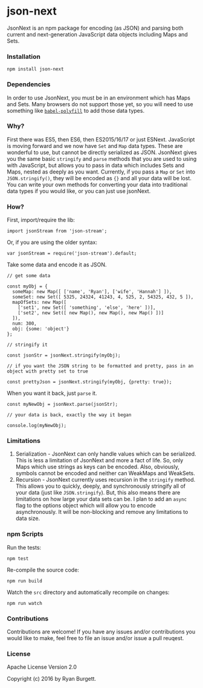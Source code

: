 # json-next

JsonNext is an npm package for encoding (as JSON) and parsing both current and next-generation JavaScript data objects including Maps and Sets.

### Installation
```
npm install json-next
```

### Dependencies
In order to use JsonNext, you must be in an environment which has Maps and Sets. Many browsers do not support those yet, so you will need to use something like [`babel-polyfill`](https://babeljs.io/docs/usage/polyfill/) to add those data types.

### Why?
First there was ES5, then ES6, then ES2015/16/17 or just ESNext. JavaScript is moving forward and we now have `Set` and `Map` data types. These are wonderful to use, but cannot be directly serialized as JSON. JsonNext gives you the same basic `stringify` and `parse` methods that you are used to using with JavaScript, but allows you to pass in data which includes Sets and Maps, nested as deeply as you want. Currently, if you pass a `Map` or `Set` into `JSON.stringify()`, they will be encoded as `{}` and all your data will be lost. You can write your own methods for converting your data into traditional data types if you would like, or you can just use jsonNext.

### How?
First, import/require the lib:
```
import jsonStream from 'json-stream';
```
Or, if you are using the older syntax:
```
var jsonStream = require('json-stream').default;
```
Take some data and encode it as JSON.
```
// get some data

const myObj = {
  someMap: new Map([ ['name', 'Ryan'], ['wife', 'Hannah'] ]),
  someSet: new Set([ 5325, 24324, 41243, 4, 525, 2, 54325, 432, 5 ]),
  mapOfSets: new Map([
    ['set1', new Set([ 'something', 'else', 'here' ])],
    ['set2', new Set([ new Map(), new Map(), new Map() ])]
  ]),
  num: 300,
  obj: {some: 'object'}
};

// stringify it

const jsonStr = jsonNext.stringify(myObj);

// if you want the JSON string to be formatted and pretty, pass in an object with pretty set to true

const prettyJson = jsonNext.stringify(myObj, {pretty: true});

```
When you want it back, just `parse` it.
```
const myNewObj = jsonNext.parse(jsonStr);

// your data is back, exactly the way it began

console.log(myNewObj);
```

### Limitations
1. Serialization - JsonNext can only handle values which can be serialized. This is less a limitation of JsonNext and more a fact of life. So, only Maps which use strings as keys can be encoded. Also, obviously, symbols cannot be encoded and neither can WeakMaps and WeakSets.
2. Recursion - JsonNext currently uses recursion in the `stringify` method. This allows you to quickly, deeply, and synchronously stringify all of your data (just like `JSON.stringify`). But, this also means there are limitations on how large your data sets can be. I plan to add an `async` flag to the options object which will allow you to encode asynchronously. It will be non-blocking and remove any limitations to data size.

### npm Scripts
Run the tests:
```
npm test
```
Re-compile the source code:
```
npm run build
```
Watch the `src` directory and automatically recompile on changes:
```
npm run watch
```

### Contributions
Contributions are welcome! If you have any issues and/or contributions you would like to make, feel free to file an issue and/or issue a pull reuqest.

### License
Apache License Version 2.0

Copyright (c) 2016 by Ryan Burgett.
